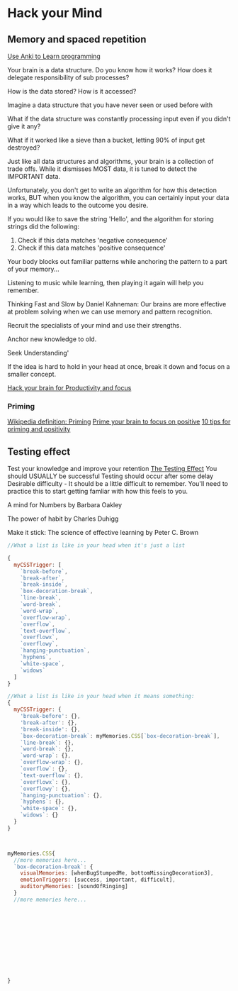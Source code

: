 # Hack your Mind


## Memory and spaced repetition
[Use Anki to Learn programming](https://www.wired.com/2008/04/ff-wozniak/?currentPage=all)


Your brain is a data structure.
Do you know how it works?
How does it delegate responsibility of sub processes?

How is the data stored?
How is it accessed?

Imagine a data structure that you have never seen or used before with

What if the data structure was constantly processing input even if you didn't give it any?

What if it worked like a sieve than a bucket, letting 90% of input get destroyed?

Just like all data structures and algorithms, your brain is a collection of trade offs. While it dismisses MOST data, it is tuned to detect the IMPORTANT data.

Unfortunately, you don't get to write an algorithm for how this detection works, BUT when you know the algorithm, you can certainly input your data in a way which leads to the outcome you desire.

If you would like to save the string 'Hello', and the algorithm for storing strings did the following:

1. Check if this data matches 'negative consequence'
1. Check if this data matches 'positive consequence'

Your body blocks out familiar patterns while anchoring the pattern to a part of your memory...

Listening to music while learning, then playing it again will help you remember.

Thinking Fast and Slow by Daniel Kahneman:
Our brains are more effective at problem solving when we can use memory and pattern recognition.

Recruit the specialists of your mind and use their strengths.

Anchor new knowledge to old.

Seek Understanding'

If the idea is hard to hold in your head at once, break it down and focus on a smaller concept.

[Hack your brain for Productivity and focus](https://medium.com/the-mission/how-to-hack-your-brain-for-insane-focus-and-productivity-according-to-harvard-research-5a3504d43d93)


### Priming
[Wikipedia definition: Priming](https://en.wikipedia.org/wiki/Priming_(psychology))
[Prime your brain to focus on positive](https://www.stevepavlina.com/blog/2014/03/prime-your-brain-for-a-permanent-performance-gain-in-a-few-minutes/)
[10 tips for priming and positivity](http://seapointcenter.com/what-brain-science-tells-us/)

## Testing effect
Test your knowledge and improve your retention
[The Testing Effect](https://en.wikipedia.org/wiki/Testing_effect)
You should USUALLY be successful
Testing should occur after some delay
Desirable difficulty - It should be a little difficult to remember.
You'll need to practice this to start getting famliar with how this feels to you.



A mind for Numbers by Barbara Oakley

The power of habit by Charles Duhigg

Make it stick: The science of effective learning by Peter C. Brown

```javascript
//What a list is like in your head when it's just a list

{
  myCSSTrigger: [
    `break-before`,
    `break-after`,
    `break-inside`,
    `box-decoration-break`,
    `line-break`,
    `word-break`,
    `word-wrap`,
    `overflow-wrap`,
    `overflow`,
    `text-overflow`,
    `overflowx`,
    `overflowy`,
    `hanging-punctuation`,
    `hyphens`,
    `white-space`,
    `widows`
  ]
}

```



```javascript
//What a list is like in your head when it means something:
{
  myCSSTrigger: {
    'break-before': {},
    'break-after': {},
    'break-inside': {},
    `box-decoration-break`: myMemories.CSS[`box-decoration-break`],
    `line-break`: {},
    `word-break`: {},
    `word-wrap`: {},
    `overflow-wrap`: {},
    `overflow`: {},
    `text-overflow`: {},
    `overflowx`: {},
    `overflowy`: {},
    `hanging-punctuation`: {},
    `hyphens`: {},
    `white-space`: {},
    `widows`: {}
  }
}



myMemories.CSS{
  //more memories here...
  `box-decoration-break`: {
    visualMemories: [whenBugStumpedMe, bottomMissingDecoration3],
    emotionTriggers: [success, important, difficult],
    auditoryMemories: [soundOfRinging]
  }
  //more memories here...












}












```
